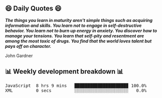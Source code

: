 ## 😄 Daily Quotes 😄

_**The things you learn in maturity aren't simple things such as acquiring information and skills. You learn not to engage in self-destructive behavior. You learn not to burn up energy in anxiety. You discover how to manage your tensions. You learn that self-pity and resentment are among the most toxic of drugs. You find that the world loves talent but pays off on character.**_

John Gardner



## 📊 Weekly development breakdown 📊

<pre>JavaScript  8 hrs 9 mins   ████████████████████▉ 100.0%
XML         0 secs         ░░░░░░░░░░░░░░░░░░░░░   0.0%</pre>